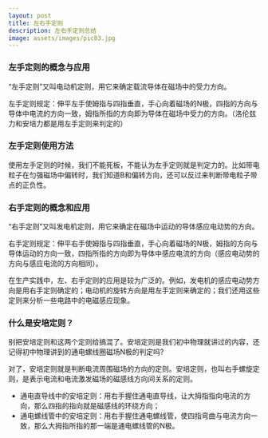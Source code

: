 ```yaml
---
layout: post
title: 左右手定则
description: 左右手定则总结
image: assets/images/pic03.jpg
---
```


### 左手定则的概念与应用

“左手定则”又叫电动机定则，用它来确定载流导体在磁场中的受力方向。

左手定则规定：伸平左手使姆指与四指垂直，手心向着磁场的N极，四指的方向与导体中电流的方向一致，姆指所指的方向即为导体在磁场中受力的方向。（洛伦兹力和安培力都是用左手定则来判定的）

### 左手定则使用方法

使用左手定则的时候，我们不能死板，不能认为左手定则就是判定力的。比如带电粒子在匀强磁场中偏转时，我们知道B和偏转方向，还可以反过来判断带电粒子带点的正负性。

### 右手定则的概念和应用

“右手定则”又叫发电机定则，用它来确定在磁场中运动的导体感应电动势的方向。

右手定则规定：伸平右手使姆指与四指垂直，手心向着磁场的N极，姆指的方向与导体运动的方向一致，四指所指的方向即为导体中感应电流的方向（感应电动势的方向与感应电流的方向相同）。

在生产实践中，左、右手定则的应用是较为广泛的。例如，发电机的感应电动势方向是用右手定则确定的；电动机的旋转方向是用左手定则来确定的；我们还用这些定则来分析一些电路中的电磁感应现象。

### 什么是安培定则？

别把安培定则和这两个定则给搞混了。安培定则是我们初中物理就讲过的内容，还记得初中物理讲到的通电螺线圈磁场N极的判定吗?

对了，安培定则就是判断电流周围磁场的方向的定则。安培定则，也叫右手螺旋定则，是表示电流和电流激发磁场的磁感线方向间关系的定则。

- 通电直导线中的安培定则：用右手握住通电直导线，让大拇指指向电流的方向，那么四指的指向就是磁感线的环绕方向；
- 通电螺线管中的安培定则：用右手握住通电螺线管，使四指弯曲与电流方向一致，那么大拇指所指的那一端是通电螺线管的N极。

